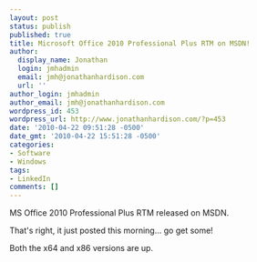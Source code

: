 ```yaml
---
layout: post
status: publish
published: true
title: Microsoft Office 2010 Professional Plus RTM on MSDN!
author:
  display_name: Jonathan
  login: jmhadmin
  email: jmh@jonathanhardison.com
  url: ''
author_login: jmhadmin
author_email: jmh@jonathanhardison.com
wordpress_id: 453
wordpress_url: http://www.jonathanhardison.com/?p=453
date: '2010-04-22 09:51:28 -0500'
date_gmt: '2010-04-22 15:51:28 -0500'
categories:
- Software
- Windows
tags:
- LinkedIn
comments: []
---
```

<p>MS Office 2010 Professional Plus RTM released on MSDN.</p>
<p>That's right, it just posted this morning... go get some!</p>
<p>Both the x64 and x86 versions are up.</p>
